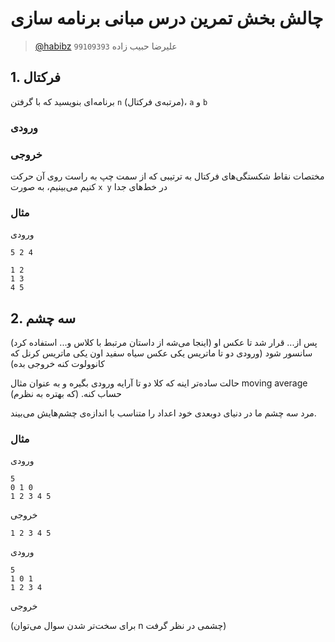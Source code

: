 # چالش بخش تمرین درس مبانی برنامه سازی
> [@habibz](https://t.me/habibz) علیرضا حبیب زاده `99109393`

## 1. فرکتال


برنامه‌ای بنویسید که با گرفتن `n` (مرتبه‌ی فرکتال)، `a` و `b` 

### ورودی

### خروجی
مختصات نقاط شکستگی‌های فرکتال به ترتیبی که از سمت چپ به راست روی آن حرکت کنیم می‌بینیم، به صورت `x y` در خط‌های جدا

### مثال
ورودی
```
5 2 4
```

```
1 2 
1 3
4 5
```


## 2. سه چشم
(اینجا می‌شه از داستان مرتبط با کلاس و... استفاده کرد)
پس از... قرار شد تا عکس او سانسور شود 
(ورودی دو تا ماتریس یکی عکس سیاه سفید اون یکی ماتریس کرنل که کانوولوت کنه خروجی بده)

حالت ساده‌تر اینه که کلا دو تا آرایه ورودی بگیره و به عنوان مثال moving average حساب کنه. (که بهتره به نظرم)

مرد سه چشم ما در دنیای دوبعدی خود اعداد را متناسب با اندازه‌ی چشم‌هایش می‌بیند.

### مثال
ورودی
```
5
0 1 0
1 2 3 4 5
```

خروجی
```
1 2 3 4 5
```

ورودی
```
5
1 0 1
1 2 3 4
```

خروجی

(برای سخت‌تر شدن سوال می‌توان n چشمی در نظر گرفت)
